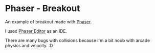 # Phaser - Breakout

An example of breakout made with [Phaser](https://phaser.io/).

I used [Phaser Editor](http://phasereditor.boniatillo.com/) as an IDE.

There are many bugs with collisions because I'm a bit noob with arcade physics and velocity. :D

